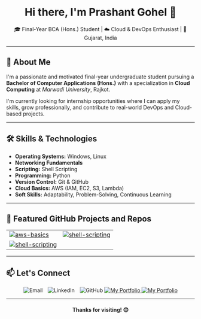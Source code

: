 <h1 align="center">Hi there, I'm Prashant Gohel 👋</h1>

<p align="center">
  🎓 Final-Year BCA (Hons.) Student | ☁️ Cloud & DevOps Enthusiast | 📍 Gujarat, India <br>
</p>

---

<h2>🌟 About Me</h2>

<p>
I'm a passionate and motivated final-year undergraduate student pursuing a <strong>Bachelor of Computer Applications (Hons.)</strong> with a specialization in <strong>Cloud Computing</strong> at <em>Marwadi University</em>, Rajkot.
</p>

<p>
I'm currently looking for internship opportunities where I can apply my skills, grow professionally, and contribute to real-world DevOps and Cloud-based projects.
</p>

---

<h2>🛠️ Skills & Technologies</h2>

<ul>
  <li><strong>Operating Systems:</strong> Windows, Linux</li>
  <li><strong>Networking Fundamentals</strong></li>
  <li><strong>Scripting:</strong> Shell Scripting</li>
  <li><strong>Programming:</strong> Python</li>
  <li><strong>Version Control:</strong> Git & GitHub</li>
  <li><strong>Cloud Basics:</strong> AWS (IAM, EC2, S3, Lambda)</li>
  <li><strong>Soft Skills:</strong> Adaptability, Problem-Solving, Continuous Learning</li>
</ul>

---

<h2>📂 Featured GitHub Projects and Repos</h2>

<table>
  <tr>
    <td>
      <a href="https://github.com/prashantgohel321/AWS-PracCloud">
        <img src="https://github-readme-stats.vercel.app/api/pin/?username=prashantgohel321&repo=AWS-PracCloud&theme=default" alt="aws-basics" />
      </a>
    </td>
    <td>
      <a href="https://github.com/prashantgohel321/College_ERP">
        <img src="https://github-readme-stats.vercel.app/api/pin/?username=prashantgohel321&repo=College_ERP&theme=default" alt="shell-scripting" />
      </a>
    </td>
  </tr>
  <tr>
    <td>
      <a href="https://github.com/prashantgohel321/AWS-DevOps">
        <img src="https://github-readme-stats.vercel.app/api/pin/?username=prashantgohel321&repo=AWS-DevOps&theme=default" alt="shell-scripting" />
      </a>
    </td>
  </tr>
</table>

---

<h2>📫 Let's Connect</h2>


<p align="center">
  <!-- Email Button -->
  <a href="mailto:prashangohel1706@gmail.com" target="_blank" style="text-decoration:none;">
    <img src="https://img.shields.io/badge/Email-D14836?style=for-the-badge&logo=gmail&logoColor=white" alt="Email" />
  </a>
  <!-- LinkedIn Button -->
  <a href="https://linkedin.com/in/prashant-gohel-7108b6251" target="_blank" style="text-decoration:none; margin-left: 10px;">
    <img src="https://img.shields.io/badge/LinkedIn-0077B5?style=for-the-badge&logo=linkedin&logoColor=white" alt="LinkedIn" />
  </a>
  <!-- GitHub Button -->
  <a href="https://github.com/prashantgohel321" target="_blank" style="text-decoration:none; margin-left: 10px;">
    <img src="https://img.shields.io/badge/GitHub-181717?style=for-the-badge&logo=github&logoColor=white" alt="GitHub" />
  </a>
  <a href="https://prashant-gohel-portfolio.netlify.app/" target="_blank">
    <img src="https://img.shields.io/badge/My_Portfolio-123458?style=for-the-badge&logoColor=white" alt="My Portfolio" />
  </a>
  <a href="https://hashnode.com/@prashantgohel" target="_blank">
    <img src="https://img.shields.io/badge/Hashnode-0000ff?style=for-the-badge&logoColor=white" alt="My Portfolio" />
  </a>
</p>

---

<h4 align="center">Thanks for visiting! 😊</h4>
